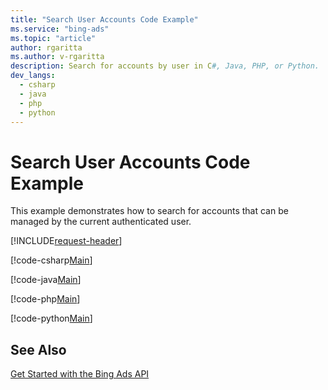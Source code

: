 ```yaml
---
title: "Search User Accounts Code Example"
ms.service: "bing-ads"
ms.topic: "article"
author: rgaritta
ms.author: v-rgaritta
description: Search for accounts by user in C#, Java, PHP, or Python.
dev_langs:
  - csharp
  - java
  - php
  - python
---
```

# Search User Accounts Code Example
This example demonstrates how to search for accounts that can be managed by the current authenticated user.

[!INCLUDE[request-header](./includes/code-tips.md)]

[!code-csharp[Main](../../../BingAds-dotNet-SDK/examples/BingAdsExamples/BingAdsExamplesLibrary/v13/SearchUserAccounts.cs)]

[!code-java[Main](../../../BingAds-Java-SDK/examples/BingAdsDesktopApp/src/main/java/com/microsoft/bingads/examples/v13/SearchUserAccounts.java)]

[!code-php[Main](../../../BingAds-PHP-SDK/samples/V13/SearchUserAccounts.php)]

[!code-python[Main](../../../BingAds-Python-SDK/examples/v13/search_user_accounts.py)]

## See Also
[Get Started with the Bing Ads API](get-started.md)  
